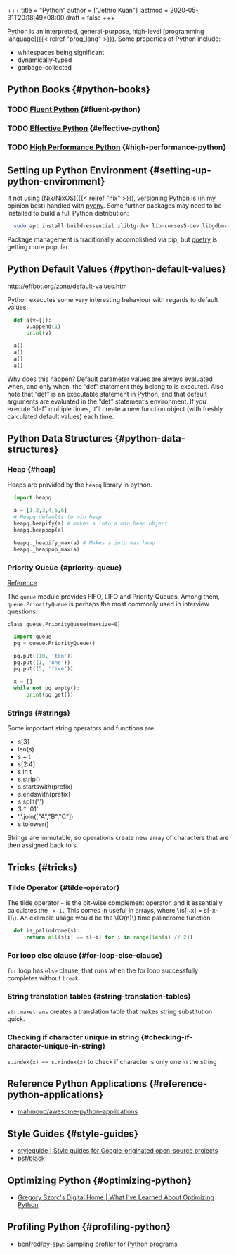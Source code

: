 +++
title = "Python"
author = ["Jethro Kuan"]
lastmod = 2020-05-31T20:18:49+08:00
draft = false
+++

Python is an interpreted, general-purpose, high-level [programming
language]({{< relref "prog_lang" >}}). Some properties of Python include:

- whitespaces being significant
- dynamically-typed
- garbage-collected

## Python Books {#python-books}

### <span class="org-todo todo TODO">TODO</span> [Fluent Python](https://www.goodreads.com/book/show/22800567-fluent-python?ac=1&from%5Fsearch=true&qid=Fo3rzgCJBZ&rank=1) {#fluent-python}

### <span class="org-todo todo TODO">TODO</span> [Effective Python](https://www.goodreads.com/book/show/23020812-effective-python) {#effective-python}

### <span class="org-todo todo TODO">TODO</span> [High Performance Python](https://www.goodreads.com/book/show/17802644-high-performance-python?ac=1&from%5Fsearch=true&qid=IniMBn35h2&rank=1) {#high-performance-python}

## Setting up Python Environment {#setting-up-python-environment}

If not using [Nix/NixOS]({{< relref "nix" >}}), versioning Python is (in my opinion best)
handled with [pyenv](https://github.com/pyenv/pyenv). Some further packages may need to be installed to
build a full Python distribution:

```bash
  sudo apt install build-essential zlib1g-dev libncurses5-dev libgdbm-dev libnss3-dev libssl-dev libreadline-dev libffi-dev libsqlite3-dev libbz2-dev
```

Package management is traditionally accomplished via pip, but [poetry](https://github.com/python-poetry/poetry)
is getting more popular.

## Python Default Values {#python-default-values}

<http://effbot.org/zone/default-values.htm>

Python executes some very interesting behaviour with regards to
default values:

```python
  def a(v=[]):
      v.append(1)
      print(v)

  a()
  a()
  a()
  a()
```

Why does this happen? Default parameter values are always evaluated
when, and only when, the “def” statement they belong to is executed.
Also note that “def” is an executable statement in Python, and that
default arguments are evaluated in the “def” statement’s environment.
If you execute “def” multiple times, it’ll create a new function
object (with freshly calculated default values) each time.

## Python Data Structures {#python-data-structures}

### Heap {#heap}

Heaps are provided by the `heapq` library in python.

```python
  import heapq

  a = [1,2,3,4,5,6]
  # Heapq defaults to min heap
  heapq.heapify(a) # makes a into a min heap object
  heapq.heappop(a)

  heapq._heapify_max(a) # Makes a into max heap
  heapq._heappop_max(a)

```

### Priority Queue {#priority-queue}

[Reference](https://docs.python.org/3/library/queue.html)

The `queue` module provides FIFO, LIFO and Priority Queues. Among them,
`queue.PriorityQueue` is perhaps the most commonly used in interview
questions.

`class queue.PriorityQueue(maxsize=0)`

```python
  import queue
  pq = queue.PriorityQueue()

  pq.put((10, 'ten'))
  pq.put((1, 'one'))
  pq.put((5, 'five'))

  x = []
  while not pq.empty():
      print(pq.get())
```

### Strings {#strings}

Some important string operators and functions are:

- s[3]
- len(s)
- s + t
- s[2:4]
- s in t
- s.strip()
- s.startswith(prefix)
- s.endswith(prefix)
- s.split(',')
- 3 \* '01'
- ','.join(["A","B","C"])
- s.tolower()

Strings are immutable, so operations create new array of characters
that are then assigned back to s.

## Tricks {#tricks}

### Tilde Operator {#tilde-operator}

The tilde operator `~` is the bit-wise complement operator, and it
essentially calculates the `-x-1.` This comes in useful in arrays, where
\\(s[~x] = s[-x-1]\\). An example usage would be the \\(O(n)\\) time
palindrome function:

```python
  def is_palindrome(s):
      return all(s[i] == s[~i] for i in range(len(s) // 2))
```

### For loop else clause {#for-loop-else-clause}

`for` loop has `else` clause, that runs when the for loop successfully
completes without `break`.

### String translation tables {#string-translation-tables}

`str.maketrans` creates a translation table that makes string
substitution quick.

### Checking if character unique in string {#checking-if-character-unique-in-string}

`s.index(x) == s.rindex(x)` to check if character is only one in the string

## Reference Python Applications {#reference-python-applications}

- [mahmoud/awesome-python-applications](https://github.com/mahmoud/awesome-python-applications)

## Style Guides {#style-guides}

- [styleguide | Style guides for Google-originated open-source projects](https://google.github.io/styleguide/pyguide.html)
- [psf/black](https://github.com/psf/black)

## Optimizing Python {#optimizing-python}

- [Gregory Szorc's Digital Home | What I've Learned About Optimizing Python](https://gregoryszorc.com/blog/2019/01/10/what-i've-learned-about-optimizing-python/)

## Profiling Python {#profiling-python}

- [benfred/py-spy: Sampling profiler for Python programs](https://github.com/benfred/py-spy)
